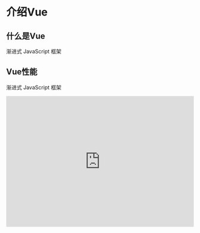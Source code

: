 # 介绍Vue
## 什么是Vue
渐进式
JavaScript 框架
## Vue性能
渐进式
JavaScript 框架

<iframe height="352" style="width: 100%;" scrolling="no" title="Login" src="https://codepen.io/chao325/embed/preview/rNGzjRb?default-tab=js&editable=true" frameborder="no" loading="lazy" allowtransparency="true" allowfullscreen="true">
  See the Pen <a href="https://codepen.io/chao325/pen/rNGzjRb">
  Login</a> by oYo name (<a href="https://codepen.io/chao325">@chao325</a>)
  on <a href="https://codepen.io">CodePen</a>
</iframe>

